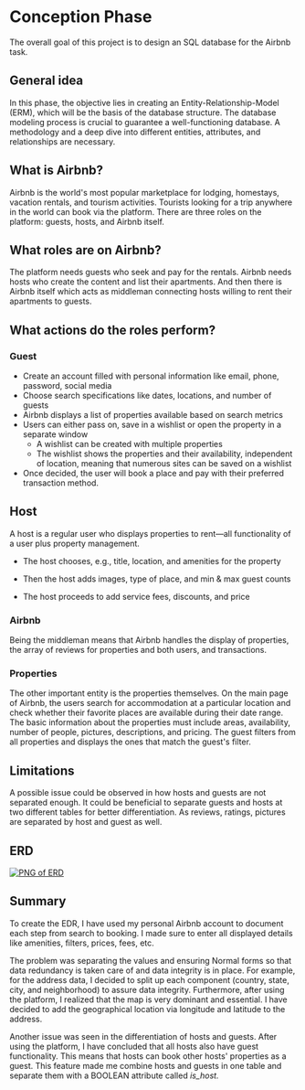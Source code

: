 # Conception Phase

The overall goal of this project is to design an SQL database for the Airbnb task.

## General idea

In this phase, the objective lies in creating an Entity-Relationship-Model (ERM), which will be the basis of the database structure. The database modeling process is crucial to guarantee a well-functioning database. A methodology and a deep dive into different entities, attributes, and relationships are necessary.

## What is Airbnb?

Airbnb is the world's most popular marketplace for lodging, homestays, vacation rentals, and tourism activities. Tourists looking for a trip anywhere in the world can book via the platform. There are three roles on the platform: guests, hosts, and Airbnb itself.

## What roles are on Airbnb?

The platform needs guests who seek and pay for the rentals. Airbnb needs hosts who create the content and list their apartments. And then there is Airbnb itself which acts as middleman connecting hosts willing to rent their apartments to guests.

## What actions do the roles perform?

### Guest

- Create an account filled with personal information like email, phone, password, social media
- Choose search specifications like dates, locations, and number of guests
- Airbnb displays a list of properties available based on search metrics
- Users can either pass on, save in a wishlist or open the property in a separate window
  - A wishlist can be created with multiple properties
  - The wishlist shows the properties and their availability, independent of location, meaning that numerous sites can be saved on a wishlist
- Once decided, the user will book a place and pay with their preferred transaction method.

## Host

A host is a regular user who displays properties to rent—all functionality of a user plus property management.

- The host chooses, e.g., title, location, and amenities for the property

- Then the host adds images, type of place, and min & max guest counts

- The host proceeds to add service fees, discounts, and price

### Airbnb

Being the middleman means that Airbnb handles the display of properties, the array of reviews for properties and both users, and transactions.

### Properties

The other important entity is the properties themselves. On the main page of Airbnb, the users search for accommodation at a particular location and check whether their favorite places are available during their date range. The basic information about the properties must include areas, availability, number of people, pictures, descriptions, and pricing. The guest filters from all properties and displays the ones that match the guest's filter.

## Limitations

A possible issue could be observed in how hosts and guests are not separated enough. It could be beneficial to separate guests and hosts at two different tables for better differentiation. As reviews, ratings, pictures are separated by host and guest as well.


## ERD

[![PNG of ERD](https://github.com/mr-emreerturk/airbnb_database/blob/main/Conception/Airbnb5_ERD.png)](https://github.com/mr-emreerturk/airbnb_database/blob/main/Conception/Airbnb5_ERD.png)

## Summary

To create the EDR, I have used my personal Airbnb account to document each step from search to booking. I made sure to enter all displayed details like amenities, filters, prices, fees, etc.

The problem was separating the values and ensuring Normal forms so that data redundancy is taken care of and data integrity is in place. For example, for the address data, I decided to split up each component (country, state, city, and neighborhood) to assure data integrity. Furthermore, after using the platform, I realized that the map is very dominant and essential. I have decided to add the geographical location via longitude and latitude to the address.

Another issue was seen in the differentiation of hosts and guests. After using the platform, I have concluded that all hosts also have guest functionality. This means that hosts can book other hosts' properties as a guest. This feature made me combine hosts and guests in one table and separate them with a BOOLEAN attribute called _is_host._
